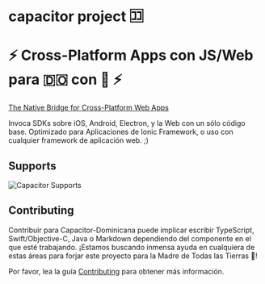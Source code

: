 # capacitor project 🈁
# ⚡️ Cross-Platform Apps con JS/Web para 🇩🇴 con 💪 ⚡️
[The Native Bridge for Cross-Platform Web Apps](https://capacitor.ionicframework.com/)

Invoca SDKs sobre iOS, Android, Electron, y la Web con un sólo código base. Optimizado para Aplicaciones de Ionic Framework, o uso con cualquier framework de aplicación web. ;)

## Supports
![Capacitor Supports][capacitor-support]

[capacitor-support]: https://capacitor.ionicframework.com/assets/img/supported-env.png "Capacitor Supports"

## Contributing

Contribuir para Capacitor-Dominicana puede implicar escribir TypeScript, Swift/Objective-C, Java o Markdown dependiendo del componente en el que esté trabajando. ¡Estamos buscando inmensa ayuda en cualquiera de estas áreas para forjar este proyecto para la Madre de Todas las Tierras 🌴! 

Por favor, lea la guía [Contributing](.github/CONTRIBUTING.md) para obtener más información.

